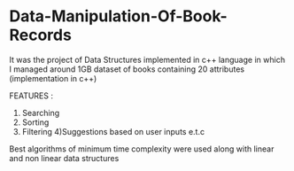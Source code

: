 # Data-Manipulation-Of-Book-Records
It was the project of Data Structures implemented in c++ language in which I managed around 1GB dataset of books containing 20 attributes (implementation in c++)

FEATURES :

1) Searching 
2) Sorting
3) Filtering
4)Suggestions based on user inputs e.t.c

Best algorithms of minimum time complexity were used along with linear and non linear data structures
